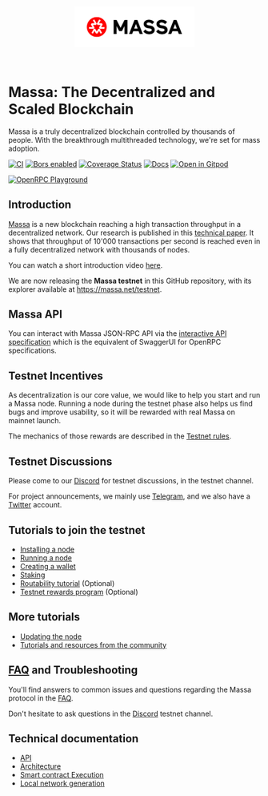 <br />

<p align="center">
<img src="logo.png" width="240">
</p>

<br />

# Massa: The Decentralized and Scaled Blockchain

Massa is a truly decentralized blockchain controlled by thousands of
people. With the breakthrough multithreaded technology, we're set for
mass adoption.

[![CI](https://github.com/massalabs/massa/actions/workflows/ci.yml/badge.svg?branch=main)](https://github.com/massalabs/massa/actions/workflows/ci.yml?query=branch%3Amain)
[![Bors enabled](https://bors.tech/images/badge_small.svg)](https://app.bors.tech/repositories/39543)
[![Coverage Status](https://coveralls.io/repos/github/massalabs/massa/badge.svg?branch=main&style=for-the-badge)](https://coveralls.io/github/massalabs/massa?branch=main)
[![Docs](https://img.shields.io/static/v1?label=docs&message=massa&color=&style=flat)](https://massalabs.github.io/massa/massa_node/)
[![Open in Gitpod](https://shields.io/badge/Gitpod-contribute-brightgreen?logo=gitpod&style=flat)](https://gitpod.io/#https://github.com/massalabs/massa)

[![OpenRPC Playground](https://img.shields.io/static/v1?label=interactive-api-specification&message=massa&style=for-the-badge&color=blue)](https://playground.open-rpc.org/?schemaUrl=https://test.massa.net/api/v2&uiSchema\[appBar\]\[ui:input\]=false&uiSchema\[appBar\]\[ui:inputPlaceholder\]=Enter+Massa+JSON-RPC+server+URL&uiSchema\[appBar\]\[ui:logoUrl\]=https://massa.net/favicons/favicon.ico&uiSchema\[appBar\]\[ui:splitView\]=false&uiSchema\[appBar\]\[ui:darkMode\]=false&uiSchema\[appBar\]\[ui:title\]=Massa&uiSchema\[appBar\]\[ui:examplesDropdown\]=false&uiSchema\[methods\]\[ui:defaultExpanded\]=false&uiSchema\[methods\]\[ui:methodPlugins\]=true&uiSchema\[params\]\[ui:defaultExpanded\]=false)

## Introduction

[Massa](https://massa.net) is a new blockchain reaching a high
transaction throughput in a decentralized network. Our research is
published in this [technical paper](https://arxiv.org/pdf/1803.09029).
It shows that throughput of 10'000 transactions per second is reached
even in a fully decentralized network with thousands of nodes.

You can watch a short introduction video [here](https://www.youtube.com/watch?v=HbILgK1Wh-4).

We are now releasing the **Massa testnet** in this GitHub repository,
with its explorer available at <https://massa.net/testnet>.

## Massa API

You can interact with Massa JSON-RPC API via the [interactive API specification](https://playground.open-rpc.org/?schemaUrl=https://test.massa.net/api/v2&uiSchema\[appBar\]\[ui:input\]=false&uiSchema\[appBar\]\[ui:inputPlaceholder\]=Enter+Massa+JSON-RPC+server+URL&uiSchema\[appBar\]\[ui:logoUrl\]=https://massa.net/favicons/favicon.ico&uiSchema\[appBar\]\[ui:splitView\]=false&uiSchema\[appBar\]\[ui:darkMode\]=false&uiSchema\[appBar\]\[ui:title\]=Massa&uiSchema\[appBar\]\[ui:examplesDropdown\]=false&uiSchema\[methods\]\[ui:defaultExpanded\]=false&uiSchema\[methods\]\[ui:methodPlugins\]=true&uiSchema\[params\]\[ui:defaultExpanded\]=false) which is the equivalent of SwaggerUI for OpenRPC specifications.

## Testnet Incentives

As decentralization is our core value, we would like to help you start
and run a Massa node. Running a node during the testnet phase also helps
us find bugs and improve usability, so it will be rewarded with real
Massa on mainnet launch.

The mechanics of those rewards are described in the [Testnet rules](https://docs.massa.net/en/latest/testnet/rewards.html).

## Testnet Discussions

Please come to our [Discord](https://discord.com/invite/massa) for
testnet discussions, in the testnet channel.

For project announcements, we mainly use
[Telegram](https://t.me/massanetwork), and we also have a [Twitter](https://twitter.com/MassaLabs) account.

## Tutorials to join the testnet

-   [Installing a node](https://docs.massa.net/en/latest/testnet/install.html)
-   [Running a node](https://docs.massa.net/en/latest/testnet/running.html)
-   [Creating a wallet](https://docs.massa.net/en/latest/testnet/wallet.html)
-   [Staking](https://docs.massa.net/en/latest/testnet/staking.html)
-   [Routability tutorial](https://docs.massa.net/en/latest/testnet/routability.html) (Optional)
-   [Testnet rewards program](https://docs.massa.net/en/latest/testnet/rewards.html) (Optional)

## More tutorials

-   [Updating the node](https://docs.massa.net/en/latest/testnet/update.html)
-   [Tutorials and resources from the community](https://docs.massa.net/en/latest/testnet/community-resources.html)

## [FAQ](https://docs.massa.net/en/latest/testnet/faq.html) and Troubleshooting

You'll find answers to common issues and questions regarding the Massa
protocol in the [FAQ](https://docs.massa.net/en/latest/testnet/faq.html).

Don't hesitate to ask questions in the
[Discord](https://discord.com/invite/massa) testnet channel.

## Technical documentation

-   [API](https://docs.massa.net/en/latest/technical-doc/api.html)
-   [Architecture](https://docs.massa.net/en/latest/general-doc/architecture.html)
-   [Smart contract Execution](https://docs.massa.net/en/latest/web3-dev/smart-contracts/sc-execution.html)
-   [Local network generation](https://docs.massa.net/en/latest/web3-dev/dummy-network-generation.html)
